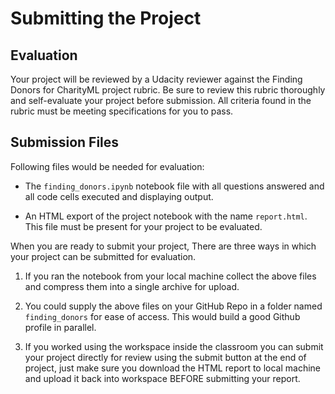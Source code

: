 # Submitting the Project

##  Evaluation
Your project will be reviewed by a Udacity reviewer against the Finding Donors for CharityML project rubric. Be sure to review this rubric thoroughly and self-evaluate your project before submission. All criteria found in the rubric must be meeting specifications for you to pass.

## Submission Files

Following files would be needed for evaluation:

- The `finding_donors.ipynb` notebook file with all questions answered and all code cells executed and displaying output.

- An HTML export of the project notebook with the name `report.html`. This file must be present for your project to be evaluated.

When you are ready to submit your project, There are three ways in which your project can be submitted for evaluation.

1. If you ran the notebook from your local machine collect the above files and compress them into a single archive for upload.

2. You could supply the above files on your GitHub Repo in a folder named `finding_donors` for ease of access. This would build a good Github profile in parallel.

3. If you worked using the workspace inside the classroom you can submit your project directly for review using the submit button at the end of project, just make sure you download the HTML report to local machine and upload it back into workspace BEFORE submitting your report.

